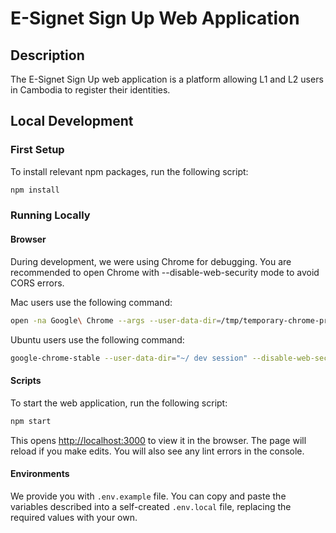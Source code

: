 # E-Signet Sign Up Web Application

## Description

The E-Signet Sign Up web application is a platform allowing L1 and L2 users in Cambodia to register their identities.

## Local Development

### First Setup

To install relevant npm packages, run the following script:

```bash
npm install
```

### Running Locally

#### Browser

During development, we were using Chrome for debugging. You are recommended to open Chrome with --disable-web-security mode to avoid CORS errors.

Mac users use the following command:

```bash
open -na Google\ Chrome --args --user-data-dir=/tmp/temporary-chrome-profile-dir --disable-web-security
```

Ubuntu users use the following command:

```bash
google-chrome-stable --user-data-dir="~/ dev session" --disable-web-security
```

#### Scripts

To start the web application, run the following script:

```bash
npm start
```

This opens [http://localhost:3000](http://localhost:3000) to view it in the browser. The page will reload if you make edits. You will also see any lint errors in the console.

#### Environments

We provide you with `.env.example` file. You can copy and paste the variables described into a self-created `.env.local` file, replacing the required values with your own.

